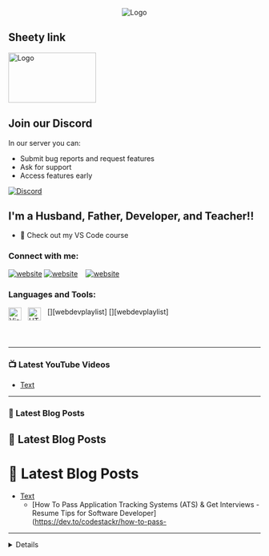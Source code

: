 <p align="center">
  
  <p align="center">
    <img src="https://i.imgur.com/Dlaubpx.png" alt="Logo">
  </p>
  
## Sheety link
  <a href="https://docs.google.com/spreadsheets/d/1Qw1_P1EHgwnehXWLbQQNoUi1QgfKOSpa5wiNA6eN0zE">
    <img src="https://imgur.com/OfqOgR6.png" alt="Logo" width="175" height="100">
  </a>

## Join our Discord
In our server you can:
- Submit bug reports and request features
- Ask for support
- Access features early

[![Discord](https://user-images.githubusercontent.com/5113962/116616080-e2a0ee80-a944-11eb-8c1f-b838233b29d5.png)][discord]

## I'm a Husband, Father, Developer, and Teacher!!

- 🔭 Check out my VS Code course


### Connect with me:

[![website](./img/globe-light.svg)](https://codestackr.com#gh-light-mode-only)
[![website](./img/globe-dark.svg)](https://codestackr.com#gh-dark-mode-only)
&nbsp;&nbsp;
[![website](./img/youtube-light.svg)](https://youtube.com/codestackr#gh-light-mode-only)

### Languages and Tools:

[<img align="left" alt="Visual Studio Code" width="26px" src="https://cdn.jsdelivr.net/gh/devicons/devicon/icons/vscode/vscode-original.svg" style="padding-right:10px;" />][webdevplaylist]
[<img align="left" alt="HTML5" width="26px" src="https://cdn.jsdelivr.net/gh/devicons/devicon/icons/html5/html5-original.svg" style="padding-right:10px;" />][webdevplaylist]

<br />
<br />

---

### 📺 Latest YouTube Videos

- [Text](link)


---

### 📕 Latest Blog Posts
## 📕 Latest Blog Posts
# 📕 Latest Blog Posts

- [Text](link)
  - [How To Pass Application Tracking Systems &lpar;ATS&rpar; &amp; Get Interviews - Resume Tips for Software Developer](https://dev.to/codestackr/how-to-pass-

---

<details>
:zap: GitHub Stats

</details>

[discord]: https://discord.gg/8WG7bR58QE
[sheety]: https://docs.google.com/spreadsheets/d/1Qw1_P1EHgwnehXWLbQQNoUi1QgfKOSpa5wiNA6eN0zE
